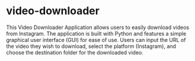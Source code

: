 # video-downloader
This Video Downloader Application allows users to easily download videos from Instagram. The application is built with Python and features a simple graphical user interface (GUI) for ease of use. Users can input the URL of the video they wish to download, select the platform (Instagram), and choose the destination folder for the downloaded video.
